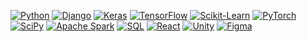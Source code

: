 <!-- ### Hi there 👋 -->

[![Python](https://img.shields.io/badge/python-black?style=for-the-badge&logo=python)](https://github.com/thebugged)
[![Django](https://img.shields.io/badge/django-black?style=for-the-badge&logo=django)](https://github.com/thebugged)
[![Keras](https://img.shields.io/badge/Keras-black?style=for-the-badge&logo=keras)](https://github.com/thebugged)
[![TensorFlow](https://img.shields.io/badge/tensorflow-black?style=for-the-badge&logo=tensorflow)](https://github.com/thebugged)
[![Scikit-Learn](https://img.shields.io/badge/scikit--learn-black?style=for-the-badge&logo=scikit-learn)](https://github.com/thebugged)
[![PyTorch](https://img.shields.io/badge/PyTorch-black?style=for-the-badge&logo=pytorch)](https://github.com/thebugged)
[![SciPy](https://img.shields.io/badge/SciPy-black?style=for-the-badge&logo=scipy)](https://github.com/thebugged)
[![Apache Spark](https://img.shields.io/badge/Apache%20Spark-black?style=for-the-badge&logo=apache-spark)](https://github.com/thebugged)
[![SQL](https://img.shields.io/badge/sql-black?style=for-the-badge&logo=mysql)](https://github.com/thebugged)
[![React](https://img.shields.io/badge/react-black?style=for-the-badge&logo=react)](https://github.com/thebugged)
[![Unity](https://img.shields.io/badge/Unity-black?style=for-the-badge&logo=unity)](https://github.com/thebugged)
[![Figma](https://img.shields.io/badge/Figma-black?style=for-the-badge&logo=figma)](https://github.com/thebugged)









<!--
**thebugged/thebugged** is a ✨ _special_ ✨ repository because its `README.md` (this file) appears on your GitHub profile.

Here are some ideas to get you started:

- 🔭 I’m currently working on ...
- 🌱 I’m currently learning ...
- 👯 I’m looking to collaborate on ...
- 🤔 I’m looking for help with ...
- 💬 Ask me about ...
- 📫 How to reach me: ...
- 😄 Pronouns: ...
- ⚡ Fun fact: ...
-->
